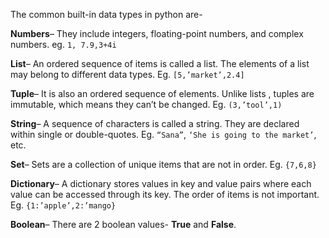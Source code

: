 The common built-in data types in python are-

**Numbers**– They include integers, floating-point numbers, and complex numbers. eg. `1, 7.9,3+4i`

**List**– An ordered sequence of items is called a list. The elements of a list may belong to different data types. Eg. `[5,’market’,2.4]`

**Tuple**– It is also an ordered sequence of elements. Unlike lists , tuples are immutable, which means they can’t be changed. Eg. `(3,’tool’,1)`

**String**– A sequence of characters is called a string. They are declared within single or double-quotes. Eg. `“Sana”`, `‘She is going to the market’`, etc.

**Set**– Sets are a collection of unique items that are not in order. Eg. `{7,6,8}`

**Dictionary**– A dictionary stores values in key and value pairs where each value can be accessed through its key. The order of items is not important. Eg. `{1:’apple’,2:’mango}`

**Boolean**– There are 2 boolean values- **True** and **False**.